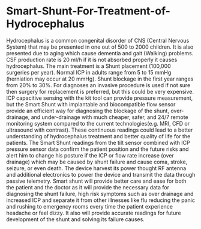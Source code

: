 # Smart-Shunt-For-Treatment-of-Hydrocephalus

Hydrocephalus is a common congenital disorder of CNS (Central Nervous System) that may be presented in one out of
500 to 2000 children. It is also presented due to aging which cause dementia and gait (Walking) problems. CSF
production rate is 20 ml/h if it is not absorbed properly it causes hydrocephalus. The main treatment is a Shunt placement
(100,000 surgeries per year). Normal ICP in adults range from 5 to 15 mmHg (herniation may occur at 20 mmHg). Shunt
blockage in the first year ranges from 20% to 30%. For diagnoses an invasive procedure is used if not sure then surgery
for replacement is preferred, but this could be very expensive. ICP capacitive sensing with the kit tool can provide
pressure measurement, but the Smart Shunt with implantable and biocompatible flow sensor provide an efficient way
for diagnosing the blockage of the shunt, over-drainage, and under-drainage with much cheaper, safer, and 24/7 remote
monitoring system compared to the current technologies(e.g. MRI, CFD or ultrasound with contrast). These continuous
readings could lead to a better understanding of hydrocephalus treatment and better quality of life for the patients. The
Smart Shunt readings from the tilt sensor combined with ICP pressure sensor data confirm the patient position and the
future risks and alert him to change his posture if the ICP or flow rate increase (over drainage) which may be caused by
shunt failure and cause coma, stroke, seizure, or even death. The device harvest its power thought RF antenna and
additional electronics to power the device and transmit the data through passive telemetry. Smart shunt will provide
better care and ease for both the patient and the doctor as it will provide the necessary data for diagnosing the shunt
failure, high risk symptoms such as over drainage and increased ICP and separate it from other illnesses like flu reducing
the panic and rushing to emergency rooms every time the patient experience headache or feel dizzy. It also will provide
accurate readings for future development of the shunt and solving its failure causes.
